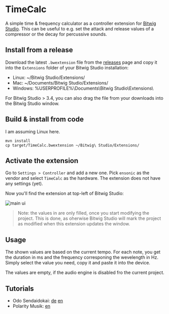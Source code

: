 # TimeCalc

A simple time & frequency calculator as a controller extension for
[Bitwig Studio](https://www.bitwig.com). This can be useful to e.g. set the
attack and release values of a compressor or the decay for percussive sounds.

## Install from a release

Download the latest `.bwextension` file from the [releases](https://github.com/ensonic/bitwig-timecalc/releases)
page and copy it into the `Extensions` folder of your Bitwig Studio
installation:
* Linux: ~/Bitwig Studio/Extensions/
* Mac: ~/Documents/Bitwig Studio/Extensions/
* Windows: %USERPROFILE%\Documents\Bitwig Studio\Extensions\

For Bitwig Studio > 3.4, you can also drag the file from your downloads into the Bitwig Studio window.

## Build & install from code

I am assuming Linux here.

```shell
mvn install
cp target/TimeCalc.bwextension ~/Bitwig\ Studio/Extensions/
```

## Activate the extension

Go to `Settings > Controller` and add a new one. Pick `ensonic` as the vendor
and select `TimeCalc` as the hardware. The extension does not have any settings
(yet).

Now you'll find the extension at top-left of Bitwig Studio:

![main ui](/docs/main.png)

> Note: the values in are only filled, once you start modifying the project. This is done, as oherwise Bitwig Studio will mark the project as modified when this extension updates the window.

## Usage

The shown values are based on the current tempo. For each note, you get the
duration in ms and the frequency corresponing the wevelength in Hz. Simply
select the value you need, copy it and paste it into the device.

The values are empty, if the audio engine is disabled fro the current project.

## Tutorials

* Odo Sendaidokai: [de](https://www.youtube.com/watch?v=JeCr-3fabak) [en](https://www.youtube.com/watch?v=vma4DL57EjI)
* Polarity Musik: [en](https://www.youtube.com/watch?v=J0682VqS7hM)